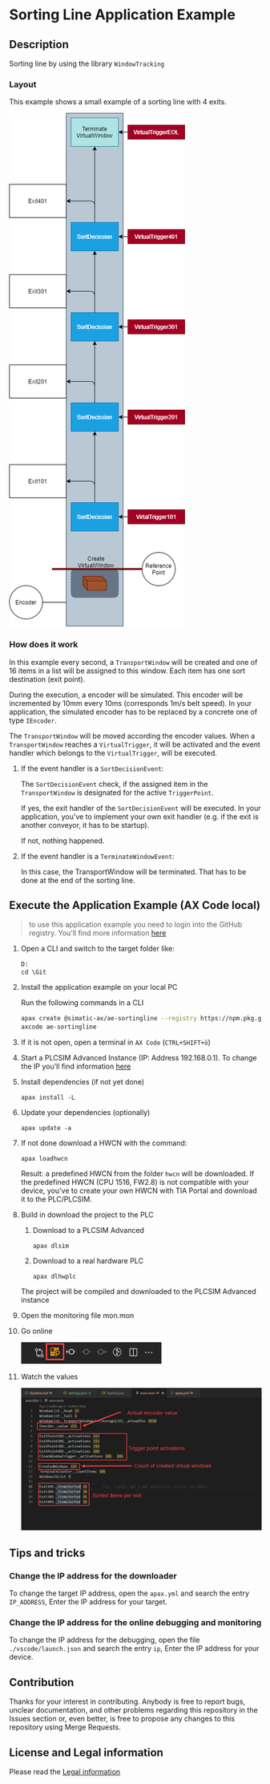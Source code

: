# Sorting Line Application Example

## Description
Sorting line by using the library `WindowTracking` 

### Layout

This example shows a small example of a sorting line with 4 exits.

![](./doc/linelayout.png)
### How does it work

In this example every second, a `TransportWindow` will be created and one of 16 items in a list will be assigned to this window. Each item has one sort destination (exit point).

During the execution, a encoder will be simulated. This encoder will be incremented by 10mm every 10ms (corresponds 1m/s belt speed). In your application, the simulated encoder has to be replaced by a concrete one of type `IEncoder`.

The `TransportWindow` will be moved according the encoder values. When a `TransportWindow` reaches a `VirtualTrigger`, it will be activated and the event handler which belongs to the `VirtualTrigger`, will be executed.

1. If the event handler is a `SortDecisionEvent`:
    
    The `SortDecisionEvent` check, if the assigned item in the `TransportWindow` is designated for the active `TriggerPoint`.
    
    If yes, the exit handler of the `SortDecisionEvent` will be executed. In your application, you've to implement your own exit handler (e.g. if the exit is another conveyor, it has to be startup).

    If not, nothing happened. 

1. If the event handler is a `TerminateWindowEvent`: 

    In this case, the TransportWindow will be terminated. That has to be done at the end of the sorting line. 


## Execute the Application Example (AX Code local)

> to use this application example you need to login into the GitHub registry. You'll find more information [here](https://github.com/simatic-ax/.sharedstuff/blob/main/doc/personalaccesstoken.md) 

1. Open a CLI and switch to the target folder like:
      ```cli
      D:
      cd \Git
      ```
1. Install the application example on your local PC

      Run the following commands in a CLI
      ```sh
      apax create @simatic-ax/ae-sortingline --registry https://npm.pkg.github.com ae-sortingline
      axcode ae-sortingline 
      ```
      
1. If it is not open, open a terminal in `AX Code` (`CTRL+SHIFT+ö`)
   
1. Start a PLCSIM Advanced Instance (IP: Address 192.168.0.1). To change the IP you'll find information [here](#tips-and-tricks)

1. Install dependencies (if not yet done)
   
   ```cli
   apax install -L
   ```
1. Update your dependencies (optionally)

   ```cli
   apax update -a
   ```

1. If not done download a HWCN with the command:
   
   ```cli
   apax loadhwcn
   ```

   Result: a predefined HWCN from the folder `hwcn` will be downloaded. If the predefined HWCN (CPU 1516, FW2.8) is not compatible with your device, you've to create your own HWCN with TIA Portal and download it to the PLC/PLCSIM.

1. Build in download the project to the PLC
   
   1. Download to a PLCSIM Advanced
   
         ```cli
         apax dlsim
         ```

    1. Download to a real hardware PLC

         ```cli
         apax dlhwplc
         ```

   The project will be compiled and downloaded to the PLCSIM Advanced instance
   
1. Open the monitoring file mon.mon

1. Go online

    ![](doc/goonline.png)

1. Watch the values
   
   ![](doc/mon-file.png)

## Tips and tricks

### Change the IP address for the downloader

To change the target IP address, open the `apax.yml` and search the entry `IP_ADDRESS`, Enter the IP address for your target.

### Change the IP address for the online debugging and monitoring

To change the IP address for the debugging, open the file `./vscode/launch.json` and search the entry `ip`, Enter the IP address for your device.

## Contribution

Thanks for your interest in contributing. Anybody is free to report bugs, unclear documentation, and other problems regarding this repository in the Issues section or, even better, is free to propose any changes to this repository using Merge Requests.

## License and Legal information

Please read the [Legal information](LICENSE.md)
